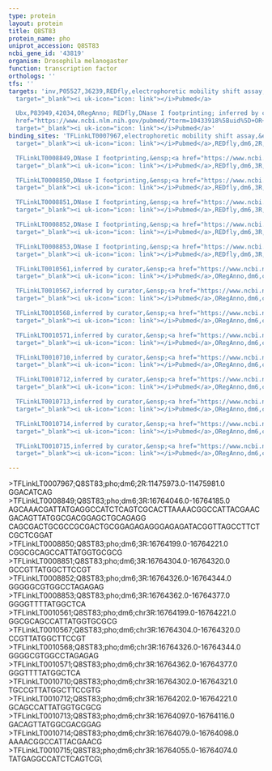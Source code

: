 ```yaml
---
type: protein
layout: protein
title: Q8ST83
protein_name: pho
uniprot_accession: Q8ST83
ncbi_gene_id: '43819'
organism: Drosophila melanogaster
function: transcription factor
orthologs: ''
tfs: ''
targets: 'inv,P05527,36239,REDfly,electrophoretic mobility shift assay,&ensp;<a href="https://www.ncbi.nlm.nih.gov/pubmed/?term=19948883%5Buid%5D+OR+20965965%5Buid%5D"
  target="_blank"><i uk-icon="icon: link"></i>Pubmed</a>

  Ubx,P83949,42034,ORegAnno; REDfly,DNase I footprinting; inferred by curator,&ensp;<a
  href="https://www.ncbi.nlm.nih.gov/pubmed/?term=10433918%5Buid%5D+OR+12853632%5Buid%5D+OR+26578589%5Buid%5D+OR+20965965%5Buid%5D"
  target="_blank"><i uk-icon="icon: link"></i>Pubmed</a>'
binding_sites: 'TFLinkLT0007967,electrophoretic mobility shift assay,&ensp;<a href="https://www.ncbi.nlm.nih.gov/pubmed/?term=19948883%5Buid%5D"
  target="_blank"><i uk-icon="icon: link"></i>Pubmed</a>,REDfly,dm6,2R,11475973,11475981,-

  TFLinkLT0008849,DNase I footprinting,&ensp;<a href="https://www.ncbi.nlm.nih.gov/pubmed/?term=12853632%5Buid%5D"
  target="_blank"><i uk-icon="icon: link"></i>Pubmed</a>,REDfly,dm6,3R,16764046,16764185,-

  TFLinkLT0008850,DNase I footprinting,&ensp;<a href="https://www.ncbi.nlm.nih.gov/pubmed/?term=12853632%5Buid%5D"
  target="_blank"><i uk-icon="icon: link"></i>Pubmed</a>,REDfly,dm6,3R,16764199,16764221,-

  TFLinkLT0008851,DNase I footprinting,&ensp;<a href="https://www.ncbi.nlm.nih.gov/pubmed/?term=12853632%5Buid%5D"
  target="_blank"><i uk-icon="icon: link"></i>Pubmed</a>,REDfly,dm6,3R,16764304,16764320,-

  TFLinkLT0008852,DNase I footprinting,&ensp;<a href="https://www.ncbi.nlm.nih.gov/pubmed/?term=12853632%5Buid%5D"
  target="_blank"><i uk-icon="icon: link"></i>Pubmed</a>,REDfly,dm6,3R,16764326,16764344,-

  TFLinkLT0008853,DNase I footprinting,&ensp;<a href="https://www.ncbi.nlm.nih.gov/pubmed/?term=12853632%5Buid%5D"
  target="_blank"><i uk-icon="icon: link"></i>Pubmed</a>,REDfly,dm6,3R,16764362,16764377,-

  TFLinkLT0010561,inferred by curator,&ensp;<a href="https://www.ncbi.nlm.nih.gov/pubmed/?term=12853632%5Buid%5D"
  target="_blank"><i uk-icon="icon: link"></i>Pubmed</a>,ORegAnno,dm6,chr3R,16764199,16764221,+

  TFLinkLT0010567,inferred by curator,&ensp;<a href="https://www.ncbi.nlm.nih.gov/pubmed/?term=12853632%5Buid%5D"
  target="_blank"><i uk-icon="icon: link"></i>Pubmed</a>,ORegAnno,dm6,chr3R,16764304,16764320,+

  TFLinkLT0010568,inferred by curator,&ensp;<a href="https://www.ncbi.nlm.nih.gov/pubmed/?term=12853632%5Buid%5D"
  target="_blank"><i uk-icon="icon: link"></i>Pubmed</a>,ORegAnno,dm6,chr3R,16764326,16764344,+

  TFLinkLT0010571,inferred by curator,&ensp;<a href="https://www.ncbi.nlm.nih.gov/pubmed/?term=12853632%5Buid%5D"
  target="_blank"><i uk-icon="icon: link"></i>Pubmed</a>,ORegAnno,dm6,chr3R,16764362,16764377,+

  TFLinkLT0010710,inferred by curator,&ensp;<a href="https://www.ncbi.nlm.nih.gov/pubmed/?term=10433918%5Buid%5D"
  target="_blank"><i uk-icon="icon: link"></i>Pubmed</a>,ORegAnno,dm6,chr3R,16764302,16764321,-

  TFLinkLT0010712,inferred by curator,&ensp;<a href="https://www.ncbi.nlm.nih.gov/pubmed/?term=10433918%5Buid%5D"
  target="_blank"><i uk-icon="icon: link"></i>Pubmed</a>,ORegAnno,dm6,chr3R,16764202,16764221,+

  TFLinkLT0010713,inferred by curator,&ensp;<a href="https://www.ncbi.nlm.nih.gov/pubmed/?term=10433918%5Buid%5D"
  target="_blank"><i uk-icon="icon: link"></i>Pubmed</a>,ORegAnno,dm6,chr3R,16764097,16764116,-

  TFLinkLT0010714,inferred by curator,&ensp;<a href="https://www.ncbi.nlm.nih.gov/pubmed/?term=10433918%5Buid%5D"
  target="_blank"><i uk-icon="icon: link"></i>Pubmed</a>,ORegAnno,dm6,chr3R,16764079,16764098,+

  TFLinkLT0010715,inferred by curator,&ensp;<a href="https://www.ncbi.nlm.nih.gov/pubmed/?term=10433918%5Buid%5D"
  target="_blank"><i uk-icon="icon: link"></i>Pubmed</a>,ORegAnno,dm6,chr3R,16764055,16764074,+'

---
```

\>TFLinkLT0007967;Q8ST83;pho;dm6;2R:11475973.0-11475981.0\GGACATCAG\\>TFLinkLT0008849;Q8ST83;pho;dm6;3R:16764046.0-16764185.0\AGCAAACGATTATGAGGCCATCTCAGTCGCACTTAAAACGGCCATTACGAACGACAGTTATGGCGACGGAGCTGCAGAGG\CAGCGACTGCGCCGCGACTGCGGAGAGAGGGAGAGATACGGTTAGCCTTCTCGCTCGGAT\\>TFLinkLT0008850;Q8ST83;pho;dm6;3R:16764199.0-16764221.0\CGGCGCAGCCATTATGGTGCGCG\\>TFLinkLT0008851;Q8ST83;pho;dm6;3R:16764304.0-16764320.0\GCCGTTATGGCTTCCGT\\>TFLinkLT0008852;Q8ST83;pho;dm6;3R:16764326.0-16764344.0\GGGGGCGTGGCCTAGAGAG\\>TFLinkLT0008853;Q8ST83;pho;dm6;3R:16764362.0-16764377.0\GGGGTTTTATGGCTCA\\>TFLinkLT0010561;Q8ST83;pho;dm6;chr3R:16764199.0-16764221.0\GGCGCAGCCATTATGGTGCGCG\\>TFLinkLT0010567;Q8ST83;pho;dm6;chr3R:16764304.0-16764320.0\CCGTTATGGCTTCCGT\\>TFLinkLT0010568;Q8ST83;pho;dm6;chr3R:16764326.0-16764344.0\GGGGCGTGGCCTAGAGAG\\>TFLinkLT0010571;Q8ST83;pho;dm6;chr3R:16764362.0-16764377.0\GGGTTTTATGGCTCA\\>TFLinkLT0010710;Q8ST83;pho;dm6;chr3R:16764302.0-16764321.0\TGCCGTTATGGCTTCCGTG\\>TFLinkLT0010712;Q8ST83;pho;dm6;chr3R:16764202.0-16764221.0\GCAGCCATTATGGTGCGCG\\>TFLinkLT0010713;Q8ST83;pho;dm6;chr3R:16764097.0-16764116.0\GACAGTTATGGCGACGGAG\\>TFLinkLT0010714;Q8ST83;pho;dm6;chr3R:16764079.0-16764098.0\AAAACGGCCATTACGAACG\\>TFLinkLT0010715;Q8ST83;pho;dm6;chr3R:16764055.0-16764074.0\TATGAGGCCATCTCAGTCG\